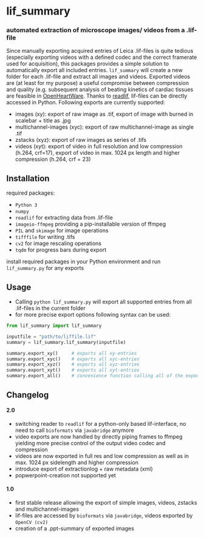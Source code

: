# lif_summary

### automated extraction of microscope images/ videos from a .lif-file

Since manually exporting acquired entries of Leica .lif-files is quite tedious (especially exporting videos with a defined codec and the correct framerate used for acquisition), this packages provides a simple solution to automatically export all included entries.
`lif_summary` will create a new folder for each .lif-file and extract all images and videos. Exported videos are (at least for my purpose) a useful compromise between compression and quality (e.g. subsequent analysis of beating kinetics of cardiac tissues are feasible in [OpenHeartWare](https://github.com/loslab/ohw).
Thanks to [readlif](https://github.com/nimne/readlif), lif-files can be directly accessed in Python.
Following exports are currently supported:
- images (xy): export of raw image as .tif, export of image with burned in scalebar + title as .jpg
- multichannel-images (xyc): export of raw multichannel-image as single .tif
- zstacks (xyz): export of raw images as series of .tifs
- videos (xyt): export of video in full resolution and low compression (h.264, crf=17), export of video in max. 1024 px length and higher compression (h.264, crf = 23)

## Installation
required packages:
  - `Python 3`
  - `numpy`
  - `readlif` for extracting data from .lif-file
  - `imageio-ffmpeg` providing a pip-installable version of ffmpeg
  - `PIL` and `skimage` for image operations  
  - `tifffile` for writing .tifs
  - `cv2` for image rescaling operations
  - `tqdm` for progress bars during export

install required packages in your Python environment and run `lif_summary.py` for any exports

## Usage

- Calling `python lif_summary.py` will export all supported entries from all .lif-files in the current folder
- for more precise export options following syntax can be used:

```python
from lif_summary import lif_summary

inputfile = "path/to/liffile.lif"
summary = lif_summary.lif_summary(inputfile)

summary.export_xy()     # exports all xy-entries
summary.export_xyc()    # exports all xyc-entries
summary.export_xyz()    # exports all xyz-entries
summary.export_xyt()    # exports all xyt-entries
summary.export_all()    # convenience function calling all of the export options above

```

## Changelog

#### 2.0
- switching reader to `readlif` for a python-only based lif-interface, no need to call `bioformats` via `javabridge` anymore
- video exports are now handled by directly piping frames to ffmpeg yielding more precise control of the output video codec and compression
- videos are now exported in full res and low compression as well as in max. 1024 px sidelength and higher compression
- introduce export of extractionlog + raw metadata (xml)
- popwerpoint-creation not supported yet

#### 1.0
- first stable release allowing the export of simple images, videos, zstacks and multichannel-images
- lif-files are accessed by `bioformats` via `javabridge`, videos exported by `OpenCV (cv2)`
- creation of a .ppt-summary of exported images